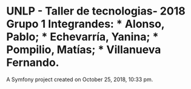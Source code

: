 UNLP - Taller de tecnologias- 2018
Grupo 1
Integrandes:
	* Alonso, Pablo; 
	* Echevarría, Yanina; 
	* Pompilio, Matías; 
	* Villanueva Fernando.	
============

A Symfony project created on October 25, 2018, 10:33 pm.
